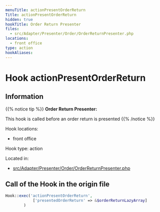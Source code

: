 ```yaml
---
menuTitle: actionPresentOrderReturn
Title: actionPresentOrderReturn
hidden: true
hookTitle: Order Return Presenter
files:
  - src/Adapter/Presenter/Order/OrderReturnPresenter.php
locations:
  - front office
type: action
hookAliases:
---
```


# Hook actionPresentOrderReturn

## Information

{{% notice tip %}}
**Order Return Presenter:** 

This hook is called before an order return is presented
{{% /notice %}}

Hook locations: 
  - front office

Hook type: action

Located in: 
  - [src/Adapter/Presenter/Order/OrderReturnPresenter.php](https://github.com/PrestaShop/PrestaShop/blob/8.0.x/src/Adapter/Presenter/Order/OrderReturnPresenter.php)

## Call of the Hook in the origin file

```php
Hook::exec('actionPresentOrderReturn',
            ['presentedOrderReturn' => &$orderReturnLazyArray]
        )
```